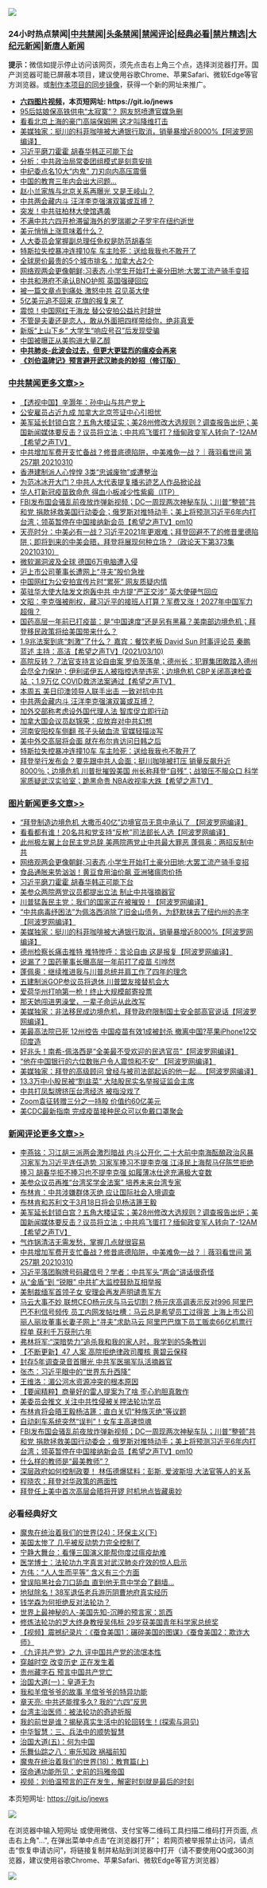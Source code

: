 ![](https://raw.githubusercontent.com/fqnews/bnews/master/64photo/fqnews-qr.jpg)

<div id="tt">
<h3>24小时热点禁闻|<a href="#%E4%B8%AD%E5%85%B1%E7%A6%81%E9%97%BB%E6%9B%B4%E5%A4%9A%E6%96%87%E7%AB%A0">中共禁闻</a>|<a href="#%E5%9B%BE%E7%89%87%E6%96%B0%E9%97%BB%E6%9B%B4%E5%A4%9A%E6%96%87%E7%AB%A0">头条禁闻</a>|<a href="#%E6%96%B0%E9%97%BB%E8%AF%84%E8%AE%BA%E6%9B%B4%E5%A4%9A%E6%96%87%E7%AB%A0">禁闻评论|<a href="#%E5%BF%85%E7%9C%8B%E7%BB%8F%E5%85%B8%E5%A5%BD%E6%96%87">经典必看|<a href="/video.md#%E7%A6%81%E7%89%87%E7%B2%BE%E9%80%89">禁片精选</a>|<a href="https://github.com/fqnews/djy/blob/master/gb/nf1351518.md#1">大纪元新闻</a>|<a href="https://github.com/fqnews/ntdtv/blob/master/gb/prog204.md#1">新唐人新闻</a></h3>
<div><b>提示：</b>微信如提示停止访问该网页，须先点击右上角三个点，选择浏览器打开。国产浏览器可能已屏蔽本项目，建议使用谷歌Chrome、苹果Safari、微软Edge等官方浏览器。或<a href="https://github.com/fqnews/bnews/blob/master/%E5%88%B6%E4%BD%9Cgit%E7%A6%81%E9%97%BB%E9%95%9C%E5%83%8F.md">制作本项目的同步镜像</a>，获得一个新的网址来推广。</div>
<ul>
<li><b><a href="http://d1.bdrive.tk/64.mp4" target="_blank">六四图片视频</a>，本页短网址: https://git.io/jnews</b></li>
<li><a href="/cbnews/20210310/1501884.md">95后姑娘保高铁供电“太寂寞”？ 网友怒喷遭官媒急删</a></li>
<li><a href="/cnnews/20210310/1502022.md">看看北京上海的豪门高端保姆圈 这才叫降维打击</a></li>
<li><a href="/topimagenews/20210310/1501919.md">美媒独家：挺川的科菲咖啡被大通银行取消，销量暴增近8000%【阿波罗网编译】</a></li>
<li><a href="/topimagenews/20210311/1502269.md">习近平磨刀霍霍 胡春华韩正可能下台</a></li>
<li><a href="/cbnews/20210310/1501885.md">分析：中共政治局常委团组模式是刻意安排</a></li>
<li><a href="/cbnews/20210310/1501902.md">中纪委点名10大“内鬼” 刀刃向内高压震慑</a></li>
<li><a href="/cnnews/20210310/1501930.md">中国的教育三年内会出大问题…</a></li>
<li><a href="/cbnews/20210310/1501897.md">赵小兰家族与北京关系再曝光 又是王岐山？</a></li>
<li><a href="/cbnews/20210311/1502464.md">中共两会藏内斗 汪洋李克强演双簧或互搏？</a></li>
<li><a href="/worldnews/20210311/1502471.md">突发！中共驻柏林大使馆遇袭</a></li>
<li><a href="/cbnews/20210310/1502086.md">不满中共六四开枪滞留海外的罗瑞卿之子罗宇在纽约逝世</a></li>
<li><a href="/comments/20210310/1501976.md">美元悄悄上涨意味着什么？</a></li>
<li><a href="/ssgc/20210310/1501879.md">人大委员会掌握副总理任免权是防范胡春华</a></li>
<li><a href="/cbnews/20210311/1502403.md">特斯拉失控暴冲连撞10车 车主险死：送给我我也不敢开了</a></li>
<li><a href="/cnnews/20210311/1502476.md">全球房价最贵的5个城市排名：加拿大占2个</a></li>
<li><a href="/topimagenews/20210311/1502485.md">网络观两会更像朝鲜;习表态,小学生开始打土豪分田地;大罢工流产骑手变招</a></li>
<li><a href="/cnnews/hknews/20210310/1501956.md">中共和港府不承认BNO护照 英国强硬回应</a></li>
<li><a href="/cbnews/20210310/1501886.md">被一篇文章点到痛处 激怒中共 召见英大使</a></li>
<li><a href="/cnnews/20210311/1502273.md">5亿美元追不回来 花旗的报复来了</a></li>
<li><a href="/comments/20210311/1502398.md">震惊！中国网红于海龙 替公安拍公益片时辞世</a></li>
<li><a href="/funmedia/20210311/1502487.md">不管是夫妻还是恋人，敢从外面把四样带给你，绝非真爱</a></li>
<li><a href="/cbnews/20210310/1501896.md">新版“上山下乡” 大学生“响应号召”后发现受骗</a></li>
<li><a href="/finance/20210310/1501924.md">中国被曝正从美购进大量乙醇</a></li>
<li><b><a href="/comments/20200211/1275071.md" target="_blank">中共肺炎-此波会过去，但更大更猛烈的瘟疫会再来</a></b></li>
<li><b><a href="/comments/20200207/1272816.md" target="_blank">《刘伯温碑记》预言避开武汉肺炎的妙招（修订版）</a></b></li>
</ul>
</div>

<div class="catlist">
<h3><a href="/cbnews/" target="_blank">中共禁闻</a><span><a href="/cbnews/" target="_blank" rel="nofollow">更多文章>></a></span></h3>
<ul>
<li><a href="/cbnews/20210311/1502302.md" target="_blank">【透视中国】辛灏年：孙中山与共产党上</a></li>
<li><a href="/cbnews/20210311/1502721.md" target="_blank">公安雇员占近九成 加拿大北京签证中心引担忧</a></li>
<li><a href="/comments/20210311/1502709.md" target="_blank">美军延长封锁白宫？五角大楼证实；美28州修改大选规则？调查报告出炉；美国新闻媒体要反击？议员将立法；中共鸡飞蛋打？缅甸政变军人转向了-12AM【希望之声TV】</a></li>
<li><a href="/comments/20210311/1502707.md" target="_blank">中共增加军费开支忙备战？修昔底德陷阱，中美难免一战？｜薇羽看世间 第257期 20210310</a></li>
<li><a href="/cbnews/20210311/1502703.md" target="_blank">香港建制派人心惶惶 3类“忠诚废物”或遭整治</a></li>
<li><a href="/cbnews/20210311/1502692.md" target="_blank">为范冰冰开大门？中共人大代表提复播劣迹艺人作品掀论战</a></li>
<li><a href="/cbnews/20210311/1502659.md" target="_blank">华人打新冠疫苗致命危 得血小板减少性紫癜（ITP）</a></li>
<li><a href="/comments/20210311/1502651.md" target="_blank">FBI发布国会骚乱前夜放炸弹新视频；DC一周现两次神秘车队；川普“整顿”共和党  捐款拯救美国行动委会；俄罗斯对推特动手；美上将预测习近平6年内打台湾；领英暂停在中国接纳新会员【希望之声TV】pm10</a></li>
<li><a href="/cbnews/20210311/1502618.md" target="_blank">天亮时分：中美必有一战？习近平2021年更艰难；拜登回避不了的修昔里德陷阱；即将到来的中美会晤，拜登将展现何种立场？（政论天下第373集 20210310）</a></li>
<li><a href="/cbnews/20210311/1502595.md" target="_blank">微软漏洞波及全球 德国6万电脑遭入侵</a></li>
<li><a href="/cbnews/20210311/1502594.md" target="_blank">沪上市公司董事长遭网上“寻夫”股价急挫</a></li>
<li><a href="/cbnews/20210311/1502569.md" target="_blank">中国网红为公安拍宣传片时“累死” 网友质疑内情</a></li>
<li><a href="/cbnews/20210311/1502553.md" target="_blank">英驻华大使大陆发文炮轰中共 中方提“严正交涉” 英大使硬气回应</a></li>
<li><a href="/cbnews/20210311/1502552.md" target="_blank">文昭：李克强被削权，藏习近平的接班人打算？军费又涨！2027年中国军力超俄？</a></li>
<li><a href="/comments/20210311/1502548.md" target="_blank">国药高层一年前已打疫苗：是“中国速度”还是另有黑幕？美南部边境危机；拜登移民政策将给美国带来什么？</a></li>
<li><a href="/comments/20210311/1502539.md" target="_blank">1.9兆法案到底“刺激”了什么？ 嘉宾：餐饮老板 David Sun  时事评论员  秦鹏 蓝述 主持：高洁【希望之声TV】(2021/03/10)</a></li>
<li><a href="/comments/20210311/1502520.md" target="_blank">高院反转？ 7法官支持言论自由案 罗伯茨落单；德州长：犯罪集团敢踏入德州 会尽全力保护；伊利诺伊五人被指控选举违宪；边境危机 CBP关闭高速检查站 ；1.9万亿 COVID救济法案通过【希望之声TV】</a></li>
<li><a href="/cbnews/20210311/1502465.md" target="_blank">本周五 美日印澳领导人联手出击 一致对抗中共</a></li>
<li><a href="/cbnews/20210311/1502464.md" target="_blank">中共两会藏内斗 汪洋李克强演双簧或互搏？</a></li>
<li><a href="/cbnews/20210311/1502433.md" target="_blank">加外交部称考虑设外国代理人法 智库促立即行动</a></li>
<li><a href="/cbnews/20210311/1502410.md" target="_blank">加拿大国会议员赵锦荣：应放弃对中共幻想</a></li>
<li><a href="/cbnews/20210311/1502409.md" target="_blank">河南安阳校车侧翻 孩子头破血流 官媒轻描淡写</a></li>
<li><a href="/cbnews/20210311/1502404.md" target="_blank">美中外交高层将会面 就在布尔肯访问日韩之后</a></li>
<li><a href="/cbnews/20210311/1502403.md" target="_blank">特斯拉失控暴冲连撞10车 车主险死：送给我我也不敢开了</a></li>
<li><a href="/comments/20210311/1502337.md" target="_blank">拜登举行发布会？要先跟中共人会面；挺川咖啡被打压 销量反飙升近8000％；边境危机 川普批摧毁美国 州长称拜登“自残”；战狼压不服众口 科学家质疑武汉实验室；跪黑命贵 NBA收视率大跌【希望之声TV】</a></li>

</ul>
</div>
<div class="catlist">
<h3><a href="/topimagenews/" target="_blank">图片新闻</a><span><a href="/topimagenews/" target="_blank" rel="nofollow">更多文章>></a></span></h3>
<ul>
<li><a href="/topimagenews/20210311/1502690.md" target="_blank">“拜登制造边境危机 大撒币40亿”边境官员无意中承认了 【阿波罗网编译】</a></li>
<li><a href="/topimagenews/20210311/1502636.md" target="_blank">看看都有谁！20名共和党支持“反枪”司法部长人选【阿波罗网编译】</a></li>
<li><a href="/topimagenews/20210311/1502486.md" target="_blank">此州极左翼上台民主党总辞 美两院两党止中共最大罪恶 蓬佩奥：两招反制中共</a></li>
<li><a href="/topimagenews/20210311/1502485.md" target="_blank">网络观两会更像朝鲜;习表态,小学生开始打土豪分田地;大罢工流产骑手变招</a></li>
<li><a href="/topimagenews/20210311/1502386.md" target="_blank">食品通胀来势汹汹！黄豆食用油价飙 亚洲猪瘟肉价扬</a></li>
<li><a href="/topimagenews/20210311/1502269.md" target="_blank">习近平磨刀霍霍 胡春华韩正可能下台</a></li>
<li><a href="/topimagenews/20210310/1502174.md" target="_blank">美参众两院两党议员都提出立法 制止中共强摘器官</a></li>
<li><a href="/topimagenews/20210310/1502172.md" target="_blank">川普猛轰民主党：我们的国家正在被摧毁！【阿波罗网编译】</a></li>
<li><a href="/topimagenews/20210310/1502170.md" target="_blank">&#8220;中共病毒纾困法&#8221;为佩洛西消除了旧金山债务，为舒默抹去了纽约州的赤字【阿波罗网编译】</a></li>
<li><a href="/topimagenews/20210310/1501919.md" target="_blank">美媒独家：挺川的科菲咖啡被大通银行取消，销量暴增近8000%【阿波罗网编译】</a></li>
<li><a href="/topimagenews/20210310/1501787.md" target="_blank">德州检察长痛击推特 推特惨呼：言论自由 这是报复【阿波罗网编译】</a></li>
<li><a href="/topimagenews/20210310/1501650.md" target="_blank">说漏了？国药董事长曝高层一年前打了疫苗 引哗然</a></li>
<li><a href="/topimagenews/20210310/1501634.md" target="_blank">蓬佩奥：继续推进我与川普总统并肩工作了四年的理念</a></li>
<li><a href="/topimagenews/20210310/1501633.md" target="_blank">五建制派GOP参议员将退休 川普盟友接替机会大</a></li>
<li><a href="/topimagenews/20210310/1501632.md" target="_blank">爱荷华州打响第一枪！终止大规模邮寄投票</a></li>
<li><a href="/topimagenews/20210310/1501553.md" target="_blank">那天她闯进男澡堂，一辈子命运从此改写</a></li>
<li><a href="/topimagenews/20210309/1501336.md" target="_blank">美媒独家：非法移民成边境危机，拜登政府限制国土安全部高官说话【阿波罗网编译】</a></li>
<li><a href="/topimagenews/20210309/1501309.md" target="_blank">美最高法院已死 12州控告 中国疫苗有效1成被封杀 撤离中国?苹果iPhone12交印度造</a></li>
<li><a href="/topimagenews/20210309/1501193.md" target="_blank">好兆头！南希-佩洛西是“全美最不受欢迎的民选官员”【阿波罗网编译】</a></li>
<li><a href="/topimagenews/20210309/1501191.md" target="_blank">“他在中国银行的六位数账户令人震惊和不安” 【阿波罗网编译】</a></li>
<li><a href="/topimagenews/20210309/1501176.md" target="_blank">美媒独家：拜登的高级顾问 曾经与被司法部起诉的他一起&#8230;【阿波罗网编译】</a></li>
<li><a href="/topimagenews/20210309/1501174.md" target="_blank">13.3万中小股民被“割韭菜” 大陆股民实名举报证监会主席</a></li>
<li><a href="/topimagenews/20210309/1501172.md" target="_blank">中共打凤梨牌挤压台湾经济 被指没戏了</a></li>
<li><a href="/topimagenews/20210309/1501171.md" target="_blank">Zoom袁征转赠三分之一持股 价值约60亿美元</a></li>
<li><a href="/topimagenews/20210309/1501170.md" target="_blank">美CDC最新指南 完成疫苗接种民众可以免戴口罩聚会</a></li>

</ul>
</div>
<div class="catlist">
<h3><a href="/comments/" target="_blank">新闻评论</a><span><a href="/comments/" target="_blank" rel="nofollow">更多文章>></a></span></h3>
<ul>
<li><a href="/comments/20210311/1502735.md" target="_blank">李燕铭：习江胡三派两会激烈暗战 内斗公开化 二十大前中南海酝酿政治风暴 习家军为习近平连任造势 习家军捧习不提李克强 江泽民上海帮马仔陈竺拒绝捧习 胡春华拒不捧习也不提李克强 如履薄冰仕途充满极大变数</a></li>
<li><a href="/comments/20210311/1502725.md" target="_blank">美参众议员再推“台湾奖学金法案” 培养未来台湾专家</a></li>
<li><a href="/comments/20210311/1502724.md" target="_blank">布林肯：中共涉嫌群体灭绝 应让国际社会入境调查</a></li>
<li><a href="/comments/20210311/1502714.md" target="_blank">布林肯和苏利文于3月18日将会见杨洁篪王毅</a></li>
<li><a href="/comments/20210311/1502709.md" target="_blank">美军延长封锁白宫？五角大楼证实；美28州修改大选规则？调查报告出炉；美国新闻媒体要反击？议员将立法；中共鸡飞蛋打？缅甸政变军人转向了-12AM【希望之声TV】</a></li>
<li><a href="/comments/20210311/1502708.md" target="_blank">气炸锅清洁无需发愁，掌握几点就很容易</a></li>
<li><a href="/comments/20210311/1502707.md" target="_blank">中共增加军费开支忙备战？修昔底德陷阱，中美难免一战？｜薇羽看世间 第257期 20210310</a></li>
<li><a href="/comments/20210311/1502699.md" target="_blank">习近平落团胸牌号码藏信号？学者：中共军头“两会”讲话很奇怪</a></li>
<li><a href="/comments/20210311/1502696.md" target="_blank">从“金盾”到 “锐眼” 中共扩大监控鼓励互相举报</a></li>
<li><a href="/comments/20210311/1502695.md" target="_blank">美制裁缅军首领子女 安理会再发声明谴责军方</a></li>
<li><a href="/comments/20210311/1502687.md" target="_blank">马云大事不妙 联想CEO杨元庆与马云切割？杨元庆高调表示反对996 阿里巴巴不利信号频传 员工内网发帖吐槽：马云总是希望员工过得苦 上海上市公司丽人丽妆董事长妻子网上“寻夫”求助马云 阿里巴巴旗下员工贩卖66亿机票行程单 获利千万获刑六年</a></li>
<li><a href="/comments/20210311/1502685.md" target="_blank">弗林将军:“深暗势力”追杀我和我的家人时，我学到的5条教训</a></li>
<li><a href="/comments/20210311/1502678.md" target="_blank">【不断更新】47 人案 高院拒绝律政司覆核 黄碧云保释</a></li>
<li><a href="/comments/20210311/1502677.md" target="_blank">封存5年调查录音首曝光 中共军医揭军队活摘器官</a></li>
<li><a href="/comments/20210311/1502674.md" target="_blank">张杰：习近平眼中的“世界东升西降”</a></li>
<li><a href="/comments/20210311/1502673.md" target="_blank">王维洛：湄公河水资源冲突的根本原因</a></li>
<li><a href="/comments/20210311/1502672.md" target="_blank">【要闻精粹】商量好的雷人提案为了啥 歪心豹胆真敢作</a></li>
<li><a href="/comments/20210311/1502655.md" target="_blank">美委员会推文 关注中共性侵被关押法轮功学员</a></li>
<li><a href="/comments/20210311/1502654.md" target="_blank">布林肯将会晤王毅杨洁篪：直白关切“种族灭绝”等议题</a></li>
<li><a href="/comments/20210311/1502652.md" target="_blank">自动刹车系统突然“误判”！女车主高速惊魂</a></li>
<li><a href="/comments/20210311/1502651.md" target="_blank">FBI发布国会骚乱前夜放炸弹新视频；DC一周现两次神秘车队；川普“整顿”共和党  捐款拯救美国行动委会；俄罗斯对推特动手；美上将预测习近平6年内打台湾；领英暂停在中国接纳新会员【希望之声TV】pm10</a></li>
<li><a href="/comments/20210311/1502641.md" target="_blank">什么样的教师是“最美教师”？</a></li>
<li><a href="/comments/20210311/1502640.md" target="_blank">深层政府如何控制政要！ 林伍德爆猛料：彭斯, 爱波斯坦,大法官等人的关系</a></li>
<li><a href="/comments/20210311/1502634.md" target="_blank">程晓农：拜登对华政策的两面性</a></li>
<li><a href="/comments/20210311/1502633.md" target="_blank">拜登任上美中首次高层会晤将开锣 时机地点皆藏奥妙</a></li>

</ul>
</div>

<div class="catlist">
<h3>必看经典好文</h3>
<ul>
<li><a href="/cbnews/20180907/994846.md" target="_blank">魔鬼在统治着我们的世界(24)：环保主义(下)</a></li>
<li><a href="/comments/20200624/1349702.md" target="_blank">美国太惨了 几乎被反动势力完全控制了</a></li>
<li><a href="/comments/20200527/1273654.md" target="_blank">宁静大舞台：看懂三国演义能帮你度过瘟疫劫难</a></li>
<li><a href="/comments/20200820/1382989.md" target="_blank">医学博士：法轮功九字真言对武汉肺炎疗效的惊人启示</a></li>
<li><a href="/comments/20200720/1363377.md" target="_blank">方伟：“人人生而平等” 含义有三个方面</a></li>
<li><a href="/topimagenews/20200928/1404412.md" target="_blank">曾误陷黑社会刀口舔血 直到他无意中学会了翻墙&#8230;</a></li>
<li><a href="/cbnews/20200531/1337381.md" target="_blank">地狱除名！38军退伍老兵游历阴曹地府真实经历</a></li>
<li><a href="/comments/20210123/1473430.md" target="_blank">钱学森为何拒绝反对法轮功？</a></li>
<li><a href="/comments/20200605/783244.md" target="_blank">世界上最神秘的人-美国先知-沉睡的预言家：凯西</a></li>
<li><a href="/comments/20190517/1129285.md" target="_blank">修炼法轮功的芝大终身教授吴伟标 29岁获美国青年科学家总统奖</a></li>
<li><a href="/comments/20210123/1473011.md" target="_blank">【视频】震撼纪录片：《蚕食美国1：碾碎美国的图谋》《蚕食美国2：欺诈大师》</a></li>
<li><a href="/bookonline/20131116/201045.md" target="_blank">《九评共产党》之九 评中国共产党的流氓本性</a></li>
<li><a href="/comments/20200626/1259925.md" target="_blank">穿越时空 改变历史 正在发生着</a></li>
<li><a href="/comments/20210226/1494382.md" target="_blank">贵州藏字石 预言中国共产党亡</a></li>
<li><a href="/cbnews/20180307/911097.md" target="_blank">治国大道(一)：皇道无为</a></li>
<li><a href="/tculture/20200917/1398046.md" target="_blank">我和羊倌爷爷的故事 羊倌爷爷的特异功能</a></li>
<li><a href="/comments/20200607/1341003.md" target="_blank">章天亮: 中共还能撑多久? 我的“六四”反思</a></li>
<li><a href="/comments/20200801/1373219.md" target="_blank">台湾主治医师：被法轮功的奇迹折服</a></li>
<li><a href="/comments/20200715/1359453.md" target="_blank">我的前世是谁？揭秘真实生活中的轮回转生！(探索与洞见)</a></li>
<li><a href="/comments/20200605/783248.md" target="_blank">中华智慧：三、兵法中的顺势智慧</a></li>
<li><a href="/cbnews/20180311/913065.md" target="_blank">治国大道(五)：何为中国</a></li>
<li><a href="/tculture/20170717/792953.md" target="_blank">乐舞仙踪之八：审乐知政 祸福前知</a></li>
<li><a href="/topimagenews/20180701/965109.md" target="_blank">魔鬼在统治着我们的世界(18)：教育篇(上)</a></li>
<li><a href="/cbnews/20180711/970353.md" target="_blank">宿命通功能所见：史前的玛雅帝国</a></li>
<li><a href="/comments/20200628/1351782.md" target="_blank">视频：刘伯温预言的正在发生，解密时刻就是最后的时刻</a></li>

</ul>
</div>

本页短网址: https://git.io/jnews

![](https://raw.githubusercontent.com/fqnews/bnews/master/64photo/fqnews-qr.jpg)

在浏览器中输入短网址 或使用微信、支付宝等二维码工具扫描二维码打开页面, 点击右上角"...", 在弹出菜单中点击“在浏览器打开”； 若网页被举报禁止访问，请点击“恢复申请访问”，将链接复制并粘贴到浏览器中打开（请不要使用QQ或360浏览器，建议使用谷歌Chrome、苹果Safari、微软Edge等官方浏览器）

![](https://raw.githubusercontent.com/fqnews/bnews/master/64photo/wx.jpg)
